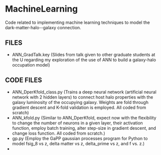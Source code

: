 # MachineLearning

Code related to implementing machine learning techniques to model the dark-matter-halo--galaxy connection.

FILES
--------------------------
- ANN_GradTalk.key (Slides from talk given to other graduate students at the U regarding my exploration of the use of ANN to build a galaxy-halo occupation model)

CODE FILES
---------------------------
- ANN_DperKfold_class.py (Trains a deep neural network (artificial neural network with 2 hidden layers) to connect host halo properties with the galaxy luminosity of the occupying galaxy. Weights are fold through gradient descent and K-fold validation is employed. All coded from scratch)
- ANN_kfold.py (Similar to ANN_DperKfold, expect now with the flexibility to change the number of neurons in a given layer, their activation function, employ batch training, alter step-size in gradient descent, and change loss function. All coded from scratch.)
- gp.py (Employ the GaPP gaussian processes program for Python to model fsig_8 vs z, delta matter vs z, delta_prime vs z, and f vs. z.)
- 
